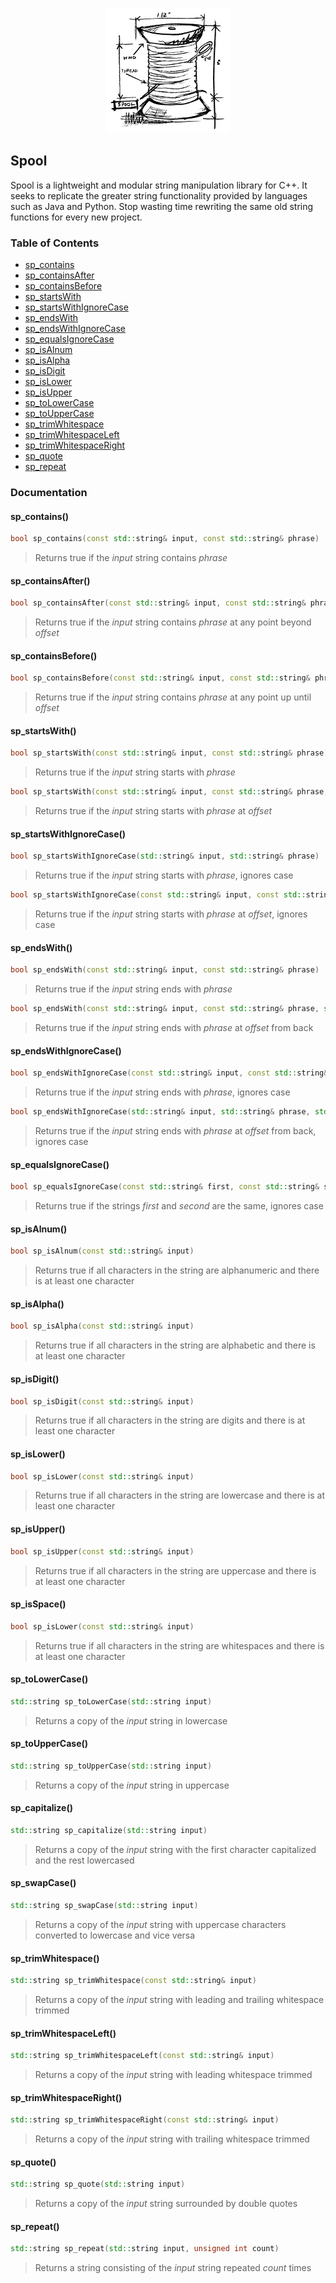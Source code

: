 <p align="center">
    <img height="200" width="200" src="https://github.com/nickcharles/Spool/blob/master/spool.png">
</p>

## Spool

Spool is a lightweight and modular string manipulation library for C++. It seeks to replicate the greater string functionality provided by languages such as Java and Python. Stop wasting time rewriting the same old string functions for every new project.

### Table of Contents

- [sp_contains](https://github.com/nickcharles/Spool#sp_contains)
- [sp_containsAfter](https://github.com/nickcharles/Spool#sp_containsafter)
- [sp_containsBefore](https://github.com/nickcharles/Spool#sp_containsbefore)
- [sp_startsWith](https://github.com/nickcharles/Spool#sp_startswith)
- [sp_startsWithIgnoreCase](https://github.com/nickcharles/Spool#sp_startswithignorecase)
- [sp_endsWith](https://github.com/nickcharles/Spool#sp_endswith)
- [sp_endsWithIgnoreCase](https://github.com/nickcharles/Spool#sp_endswithignorecase)
- [sp_equalsIgnoreCase](https://github.com/nickcharles/Spool#sp_equalsignorecase)
- [sp_isAlnum](https://github.com/nickcharles/Spool#sp_isalnum)
- [sp_isAlpha](https://github.com/nickcharles/Spool#sp_isalpha)
- [sp_isDigit](https://github.com/nickcharles/Spool#sp_isdigit)
- [sp_isLower](https://github.com/nickcharles/Spool#sp_islower)
- [sp_isUpper](https://github.com/nickcharles/Spool#sp_isupper)
- [sp_toLowerCase](https://github.com/nickcharles/Spool#sp_tolowercase)
- [sp_toUpperCase](https://github.com/nickcharles/Spool#sp_touppercase)
- [sp_trimWhitespace](https://github.com/nickcharles/Spool#sp_trimwhitespace)
- [sp_trimWhitespaceLeft](https://github.com/nickcharles/Spool#sp_trimwhitespaceleft)
- [sp_trimWhitespaceRight](https://github.com/nickcharles/Spool#sp_trimwhitespaceright)
- [sp_quote](https://github.com/nickcharles/Spool#sp_quote)
- [sp_repeat](https://github.com/nickcharles/Spool#sp_repeat)

### Documentation

#### sp_contains()
```C++
bool sp_contains(const std::string& input, const std::string& phrase)
```
> Returns true if the *input* string contains *phrase*


#### sp_containsAfter()
```C++
bool sp_containsAfter(const std::string& input, const std::string& phrase, std::size_t offset)
```
> Returns true if the *input* string contains *phrase* at any point beyond *offset*


#### sp_containsBefore()
```C++
bool sp_containsBefore(const std::string& input, const std::string& phrase, std::size_t offset)
```
> Returns true if the *input* string contains *phrase* at any point up until *offset*


#### sp_startsWith()
```C++
bool sp_startsWith(const std::string& input, const std::string& phrase)
```
> Returns true if the *input* string starts with *phrase*

```C++
bool sp_startsWith(const std::string& input, const std::string& phrase, std::size_t offset)
```
> Returns true if the *input* string starts with *phrase* at *offset*


#### sp_startsWithIgnoreCase()
```C++
bool sp_startsWithIgnoreCase(std::string& input, std::string& phrase)
```
> Returns true if the *input* string starts with *phrase*, ignores case

```C++
bool sp_startsWithIgnoreCase(const std::string& input, const std::string& phrase, std::size_t offset)
```
> Returns true if the *input* string starts with *phrase* at *offset*, ignores case


#### sp_endsWith()
```C++
bool sp_endsWith(const std::string& input, const std::string& phrase)
```
> Returns true if the *input* string ends with *phrase*

```C++
bool sp_endsWith(const std::string& input, const std::string& phrase, std::size_t offset)
```
> Returns true if the *input* string ends with *phrase* at *offset* from back


#### sp_endsWithIgnoreCase()
```C++
bool sp_endsWithIgnoreCase(const std::string& input, const std::string& phrase)
```
> Returns true if the *input* string ends with *phrase*, ignores case

```C++
bool sp_endsWithIgnoreCase(std::string& input, std::string& phrase, std::size_t offset)
```
> Returns true if the *input* string ends with *phrase* at *offset* from back, ignores case


#### sp_equalsIgnoreCase()
```C++
bool sp_equalsIgnoreCase(const std::string& first, const std::string& second)
```
> Returns true if the strings *first* and *second* are the same, ignores case


#### sp_isAlnum()
```C++
bool sp_isAlnum(const std::string& input)
```
> Returns true if all characters in the string are alphanumeric and there is at least one character


#### sp_isAlpha()
```C++
bool sp_isAlpha(const std::string& input)
```
> Returns true if all characters in the string are alphabetic and there is at least one character


#### sp_isDigit()
```C++
bool sp_isDigit(const std::string& input)
```
> Returns true if all characters in the string are digits and there is at least one character

#### sp_isLower()
```C++
bool sp_isLower(const std::string& input)
```
> Returns true if all characters in the string are lowercase and there is at least one character


#### sp_isUpper()
```C++
bool sp_isUpper(const std::string& input)
```
> Returns true if all characters in the string are uppercase and there is at least one character


#### sp_isSpace()
```C++
bool sp_isLower(const std::string& input)
```
> Returns true if all characters in the string are whitespaces and there is at least one character


<!-- #### sp_replace()
##### Not yet implemented
```C++
std::string sp_replace(std::string& input, const std::string& old, const std::string& replacement)
```
> Returns a copy of the *input* string with every instance of *old* replaced with *replacement*


#### sp_replaceFirst()
##### Not yet implemented
```C++
std::string sp_replaceFirst(std::string& input, const std::string& old, const std::string& replacement)
```
> Returns a copy of the *input* string with the first instance of *old* replaced with *replacement*


#### sp_replaceLast()
##### Not yet implemented
```C++
std::string sp_replaceLast(std::string& input, const std::string& old, const std::string& replacement)
```
> Returns a copy of the *input* string with the last instance of *old* replaced with *replacement*


#### sp_substringBeforeChar()
##### Not yet implemented
```C++
std::string sp_substringBeforeChar(std:string& input, const std::string& character);
```
> Returns a substring of the *input* string, starting at the beginning of *input* and going up until the first instance of *character*


#### sp_substringAfterChar()
##### Not yet implemented
```C++
std::string sp_substringAfterChar(std:string& input, const std::string& character);
```
> Returns a substring of the *input* string, starting just after the last instance of *character* and going until the end of *input* -->


#### sp_toLowerCase()
```C++
std::string sp_toLowerCase(std::string input)
```
> Returns a copy of the *input* string in lowercase


#### sp_toUpperCase()
```C++
std::string sp_toUpperCase(std::string input)
```
> Returns a copy of the *input* string in uppercase


#### sp_capitalize()
```C++
std::string sp_capitalize(std::string input)
```
> Returns a copy of the *input* string with the first character capitalized and the rest lowercased


#### sp_swapCase()
```C++
std::string sp_swapCase(std::string input)
```
> Returns a copy of the *input* string with uppercase characters converted to lowercase and vice versa


#### sp_trimWhitespace()
```C++
std::string sp_trimWhitespace(const std::string& input)
```
> Returns a copy of the *input* string with leading and trailing whitespace trimmed


#### sp_trimWhitespaceLeft()
```C++
std::string sp_trimWhitespaceLeft(const std::string& input)
```
> Returns a copy of the *input* string with leading whitespace trimmed


#### sp_trimWhitespaceRight()
```C++
std::string sp_trimWhitespaceRight(const std::string& input)
```
> Returns a copy of the *input* string with trailing whitespace trimmed


#### sp_quote()
```C++
std::string sp_quote(std::string input)
```
> Returns a copy of the *input* string surrounded by double quotes


#### sp_repeat()
```C++
std::string sp_repeat(std::string input, unsigned int count)
```
> Returns a string consisting of the *input* string repeated *count* times